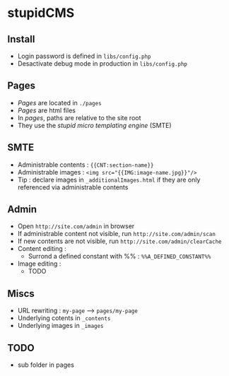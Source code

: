 stupidCMS
=========

Install
-------
- Login password is defined in `libs/config.php`
- Desactivate debug mode in production in `libs/config.php`

Pages
-----
- _Pages_ are located in `./pages`
- _Pages_ are html files
- In _pages_, paths are relative to the site root 
- They use the _stupid micro templating engine_ (SMTE)

SMTE
----
- Administrable contents : `{{CNT:section-name}}`
- Administrable images : `<img src="{{IMG:image-name.jpg}}"/>`
- Tip : declare images in `_additionalImages.html` if they are only referenced via administrable contents

Admin
-----
- Open `http://site.com/admin` in browser
- If administrable content not visible, run `http://site.com/admin/scan`
- If new contents are not visible, run `http://site.com/admin/clearCache`
- Content editing : 
	- Surrond a defined constant with %% : `%%A_DEFINED_CONSTANT%%`
- Image editing : 
	- TODO

Miscs
-----
- URL rewriting : `my-page` --> `pages/my-page`
- Underlying cotents in `_contents`
- Underlying images in `_images`

TODO
----
- sub folder in pages